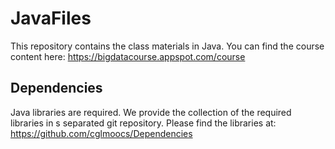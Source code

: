 JavaFiles
=========

This repository contains the class materials in Java. You can find the course content here: https://bigdatacourse.appspot.com/course

Dependencies
------------
Java libraries are required. We provide the collection of the required libraries in s separated git repository.
Please find the libraries at: https://github.com/cglmoocs/Dependencies
